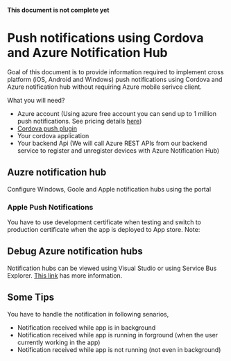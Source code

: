**This document is not complete yet**

# Push notifications using Cordova and Azure Notification Hub

Goal of this document is to provide information required to implement cross platform (iOS, Android and Windows) push notifications using Cordova and Azure notification hub without requiring Azure mobile serivce client.

What you will need?
- Azure account (Using azure free account you can send up to 1 million push notifications. See pricing details [here](https://azure.microsoft.com/en-au/pricing/details/notification-hubs/))
- [Cordova push plugin](https://github.com/phonegap/phonegap-plugin-push)
- Your cordova application
- Your backend Api (We will call Azure REST APIs from our backend service to register and unregister devices with Azure Notification Hub)

## Auzre notification hub
Configure Windows, Goole and Apple notification hubs using the portal

### Apple Push Notifications
You have to use development certificate when testing and switch to production certificate when the app is deployed to App store.
Note:

## Debug Azure notification hubs

Notification hubs can be viewed using Visual Studio or using Service Bus Explorer. [This link](https://msdn.microsoft.com/en-us/library/azure/dn530751.aspx) has more information.

## Some Tips 
You have to handle the notification in following senarios,
- Notification received while app is in background
- Notification received while app is running in forground (when the user currently working in the app)
- Notification received while app is not running (not even in background)

